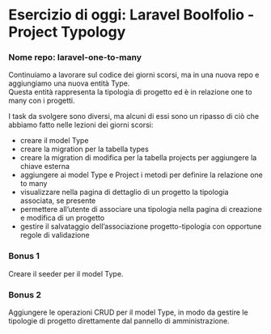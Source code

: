# Esercizio di oggi: Laravel Boolfolio - Project Typology
### Nome repo: laravel-one-to-many

Continuiamo a lavorare sul codice dei giorni scorsi, ma in una nuova repo e aggiungiamo una nuova entità Type.<br> 
Questa entità rappresenta la tipologia di progetto ed è in relazione one to many con i progetti.

I task da svolgere sono diversi, ma alcuni di essi sono un ripasso di ciò che abbiamo fatto nelle lezioni dei giorni
scorsi:
- creare il model Type
- creare la migration per la tabella types
- creare la migration di modifica per la tabella projects per aggiungere la chiave esterna
- aggiungere ai model Type e Project i metodi per definire la relazione one to many
- visualizzare nella pagina di dettaglio di un progetto la tipologia associata, se presente
- permettere all’utente di associare una tipologia nella pagina di creazione e modifica di un progetto
- gestire il salvataggio dell’associazione progetto-tipologia con opportune regole di validazione

### Bonus 1
Creare il seeder per il model Type.

### Bonus 2
Aggiungere le operazioni CRUD per il model Type, in modo da gestire le tipologie di progetto direttamente dal pannello
di amministrazione.